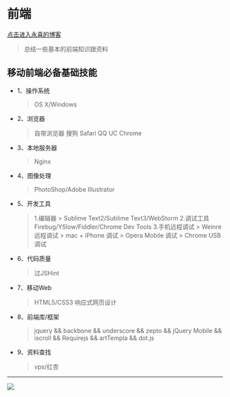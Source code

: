 # 前端

[点击进入永喜的博客](https://github.com/yongxiwang/yongxiwang.github.io/issues?state=open)

> 总结一些基本的前端知识跟资料


## 移动前端必备基础技能

*   1、操作系统
    >  OS X/Windows
*   2、浏览器
	>  自带浏览器
	>  搜狗
	>  Safari
	>  QQ
	>  UC
	>  Chrome
*   3、本地服务器
    >  Nginx
*   4、图像处理
    >  PhotoShop/Adobe IIIustrator
*   5、开发工具
	>  1.编辑器
		>  Sublime Text2/Sublime Text3/WebStorm
	>  2.调试工具
		Firebug/YSlow/Fiddler/Chrome Dev Tools
	>  3.手机远程调试
        >  Weinre远程调试
        >  mac + iPhone 调试
        >  Opera Mobile 调试
        >  Chrome USB调试
*   6、代码质量
	>  过JSHint
*   7、移动Web
    >  HTML5/CSS3
    >  响应式网页设计
*   8、前端库/框架
	>  jquery && backbone && underscore && zepto && jQuery Mobile && iscroll && Requirejs && artTempla && dot.js
*   9、资料查找
	>  vps/红杏

-------------

![](img/build.png)
